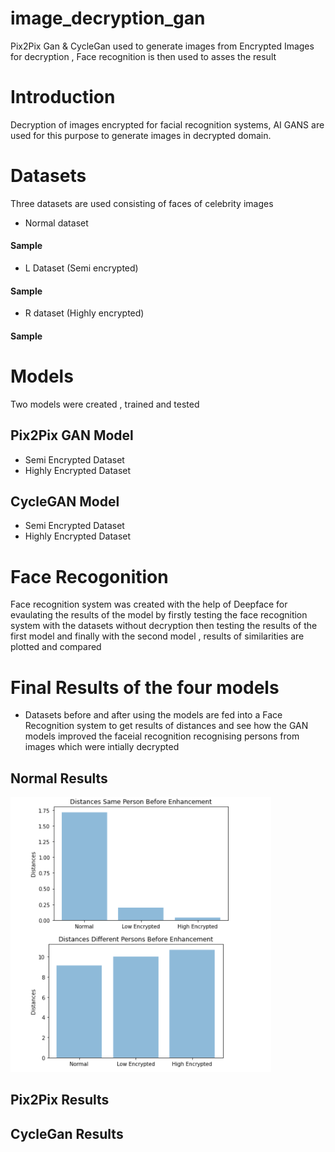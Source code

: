 # image_decryption_gan
Pix2Pix Gan &amp; CycleGan used to generate images from Encrypted Images for decryption , Face recognition is then used to asses the result
# Introduction
Decryption of images encrypted for facial recognition systems, AI GANS are used for this purpose to generate images in decrypted domain.

# Datasets
Three datasets are used consisting of faces of celebrity images
- Normal dataset 
#### Sample
- L Dataset (Semi encrypted)
#### Sample
- R dataset (Highly encrypted)
#### Sample
# Models
Two models were created , trained and tested 
##  Pix2Pix GAN Model 
- Semi Encrypted Dataset
- Highly Encrypted Dataset
 ## CycleGAN Model
- Semi Encrypted Dataset
- Highly Encrypted Dataset

# Face Recogonition
Face recognition system was created with the help of Deepface for evaulating the results of the model by firstly testing the face recognition system with the datasets without decryption then testing the results of the first model and finally with the second model , results of similarities are plotted and compared 

# Final Results of the four models
- Datasets before and after using the models are fed into a Face Recognition system to get results of distances and see how the GAN models improved the faceial recognition recognising persons from images which were intially decrypted 
## Normal Results
![normalResult](https://github.com/hazem-kamel/image_decryption_gan/blob/main/ormal.png)
## Pix2Pix Results


## CycleGan Results



